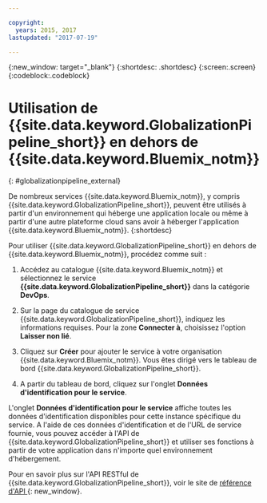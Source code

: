 ```yaml
---

copyright:
  years: 2015, 2017
lastupdated: "2017-07-19"

---
```


{:new_window: target="_blank"}
{:shortdesc: .shortdesc}
{:screen:.screen}
{:codeblock:.codeblock}

# Utilisation de {{site.data.keyword.GlobalizationPipeline_short}} en dehors de {{site.data.keyword.Bluemix_notm}}
{: #globalizationpipeline_external}

De nombreux services {{site.data.keyword.Bluemix_notm}}, y compris {{site.data.keyword.GlobalizationPipeline_short}}, peuvent être utilisés à partir d'un environnement qui héberge une application locale ou même à partir d'une autre plateforme cloud sans avoir à héberger l'application {{site.data.keyword.Bluemix_notm}}.
{:shortdesc}

Pour utiliser {{site.data.keyword.GlobalizationPipeline_short}} en dehors de {{site.data.keyword.Bluemix_notm}}, procédez comme suit :

1. Accédez au catalogue {{site.data.keyword.Bluemix_notm}} et sélectionnez le service **{{site.data.keyword.GlobalizationPipeline_short}}** dans la catégorie **DevOps**.

2. Sur la page du catalogue de service {{site.data.keyword.GlobalizationPipeline_short}}, indiquez les informations requises.  Pour la zone **Connecter à**, choisissez l'option **Laisser non lié**.

3. Cliquez sur **Créer** pour ajouter le service à votre organisation {{site.data.keyword.Bluemix_notm}}.  Vous êtes dirigé vers le tableau de bord {{site.data.keyword.GlobalizationPipeline_short}}.

4. A partir du tableau de bord, cliquez sur l'onglet **Données d'identification pour le service**.  

L'onglet **Données d'identification pour le service** affiche toutes les données d'identification disponibles pour cette instance spécifique du service.  A l'aide de ces données d'identification et de l'URL de service fournie, vous pouvez accéder à l'API de {{site.data.keyword.GlobalizationPipeline_short}} et utiliser ses fonctions à partir de votre application dans n'importe quel environnement d'hébergement.

Pour en savoir plus sur l'API RESTful de {{site.data.keyword.GlobalizationPipeline_short}}, voir le site de [référence d'API ](https://gp-rest.ng.bluemix.net/translate/swagger/index.html){: new_window}.
